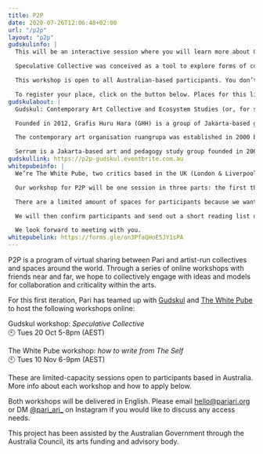 ```yaml
---
title: P2P
date: 2020-07-26T12:06:48+02:00
url: "/p2p"
layout: "p2p"
gudskulinfo: |
  This will be an interactive session where you will learn more about Gudskul’s origins and working methodologies, have the chance to ask questions, and take part in Speculative Collective, Gudskul’s latest iteration of a knowledge-sharing and mapping module.

  Speculative Collective was conceived as a tool to explore forms of collectivising through direct practice, forming a kind of know-how. Compressed both spatially and temporally, the project extends from ongoing work within the context of Jakarta. In a loosely defined process, Gudskul invites strangers to meet and share what they consider to be ‘knowledge’ by playing the roles of both teacher and student in a quick reciprocal exchange. This newly formed pair must then couple with another pair, forming a temporary collective. Gudskul has designed a ‘tool’ to enable participants to record this process for themselves and carry it on past these random yet choreographed meetings.

  This workshop is open to all Australian-based participants. You don’t have to be an artist to participate. If you’re part of a collective yourself — that’s great! It’s best if only one person from the group participates as this workshop is about connecting people with different kinds of knowledge who don’t already know each other.

  To register your place, click on the button below. Places for this limited-capacity session will be given on a first-come basis.
gudskulabout: |
  Gudskul: Contemporary Art Collective and Ecosystem Studies (or, for short, Gudskul, which is pronounced like ‘good school’ in English) is a public learning space established by three Jakarta-based art collectives: Grafis Huru Hara, ruangrupa and Serrum. Since the early 2000s, all three have actively immersed themselves into the contemporary art realm by practising a collective and collaborative mode of working. They collectively formed Gudang Sarinah Ekosistem in 2015 to practise an expanded understanding of collective values such as equality, sharing, solidarity, friendship and togetherness. The collective transformed into Gudskul in 2018.

  Founded in 2012, Grafis Huru Hara (GHH) is a group of Jakarta-based graphic artists who focus on explorative, experimental and educational methods of graphic arts as their main medium. GHH’s programmes include exhibitions, graphic art workshops and various publishing projects about graphic arts.

  The contemporary art organisation ruangrupa was established in 2000 by a group of Jakarta-based artists. As a non-profit, ruangrupa supports the development of visual art, both in an urban context and across the culture in general, through exhibitions, festivals, art laboratories, workshops, research projects and the publication of books, magazines and online journals.

  Serrum is a Jakarta-based art and pedagogy study group founded in 2006. The word ‘serrum’ comes from ‘share’ and ‘room’ and can be understood further as a ‘sharing room’. Serrum approaches pedagogical, sociocultural and urban issues with artistic and educational presentation techniques. Activities include art projects, exhibitions, workshops, creative discussions and propaganda. For media subjects, Serrum utilises video, murals, graphics, comics and installation art.
gudskullink: https://p2p-gudskul.eventbrite.com.au
whitepubeinfo: |
  We’re The White Pube, two critics based in the UK (London & Liverpool). We write about exhibitions, institutions, video games, food, Love Island & sometimes we make memes - all between the holy trinity of our website thewhitepube.com, and across Instagram and Twitter as @thewhitepube. We started the website as a joke back in 2015 because we did not enjoy the way exhibitions were written about and noticed only a select few people ever got to do that writing, but now this is our real life job! We’ve learned a lot over the past 4 and a half years: on starting your own Thing, running a website, on writing itself, building a readership, finding subjects to write about, how the art world functions, how to run a reader-supported website, and finding other freelance work as a writer. We have seen criticism change things, and we have seen embodied criticism give creators a sense of how it feels to encounter their work.

  Our workshop for P2P will be one session in three parts: the first third of the workshop will be a run down on The White Pube’s origin story, our politics and some logistics; the second will look over texts from us and from Australian writers too; and then the workshop will end with a discussion on starting things up yourself or re-working something that exists already in case there is something specific you want to bring to the table. We also just want to have a chat about how you see the writing scene in Australia - what is going on there, what are your main gripes, and is criticism ever noticeably instrumental in how artists and institutions operate? We want this workshop to encourage people to speak/write/instagram/tweet their thoughts and feelings, which is something we feel comfortable doing but it is an empowerment we have had to learn; and it is something that’s only been possible because we work as a collaboration. Maybe this workshop will offer the same feeling of having someone in your corner too.

  There are a limited amount of spaces for participants because we want to make sure that, if they want to, everyone has a chance to speak. If you would like to be involved, please click on the button below. You will be taken to a form to fill out our details, why you want to be a part of this session and links to your texts online or PDFs uploaded to Dropbox/Google Drive so we can get familiar with what people are writing about.

  We will then confirm participants and send out a short reading list of texts we would like to discuss in the workshop.

  We look forward to meeting with you.
whitepubelink: https://forms.gle/on3PfaQHoE5JY1sPA
---
```

P2P is a program of virtual sharing between Pari and artist-run collectives and spaces around the world. Through a series of online workshops with friends near and far, we hope to collectively engage with ideas and models for collaboration and criticality within the arts.

For this first iteration, Pari has teamed up with [Gudskul](https://gudskul.art/en/home/) and [The White Pube](https://www.thewhitepube.co.uk/) to host the following workshops online:

Gudskul workshop: *Speculative Collective*  
🕙 Tues 20 Oct 5-8pm (AEST)

The White Pube workshop: *how to write from The Self*  
🕙 Tues 10 Nov 6-9pm (AEST)

These are limited-capacity sessions open to participants based in Australia. More info about each workshop and how to apply below.

Both workshops will be delivered in English. Please email hello@pariari.org or DM [@pari_ari_](https://www.instagram.com/pari_ari_/) on Instagram if you would like to discuss any access needs.

This project has been assisted by the Australian Government through the Australia Council, its arts funding and advisory body.
